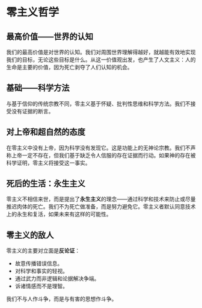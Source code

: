 
# 零主义哲学

## 最高价值——世界的认知

我们的最高价值是对世界的认知。我们对周围世界理解得越好，就越能有效地实现我们的目标，无论这些目标是什么。从这一价值观出发，也产生了人文主义：人的生命是主要的价值，因为死亡剥夺了人们认知的机会。

## 基础——科学方法

与基于信仰的传统宗教不同，零主义基于怀疑、批判性思维和科学方法。我们不接受没有证据的断言。

## 对上帝和超自然的态度

在零主义中没有上帝，因为科学没有发现它。这是功能上的无神论宗教。我们不声称上帝一定不存在，但我们基于缺乏令人信服的存在证据而行动。如果神的存在被科学证明，零主义将接受这一事实。

## 死后的生活：永生主义

零主义不相信来世，而是提出了**永生主义**的理念——通过科学和技术来防止或尽量推迟肉体的死亡。我们不为死亡做准备，而是努力避免它。零主义者默认同意技术上的永生和复活，如果未来有这样的可能性。

## 零主义的敌人

零主义的主要对立面是**反论证**：

- 故意传播错误信息。
- 对科学和事实的轻视。
- 通过武力而非逻辑和论据解决争端。
- 诉诸情感而不是理智。

我们不与人作斗争，而是与有害的思想作斗争。
